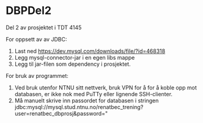 # DBPDel2
Del 2 av prosjektet i TDT 4145

For oppsett av av JDBC:
1. Last ned https://dev.mysql.com/downloads/file/?id=468318
2. Legg mysql-connector-jar i en egen libs mappe
3. Legg til jar-filen som dependency i prosjektet. 

For bruk av programmet: 

1. Ved bruk utenfor NTNU sitt nettverk, bruk VPN for å for å koble opp mot databasen, er ikke nok med PuTTy eller lignende SSH-clienter.
2. Må manuelt skrive inn passordet for databasen i stringen jdbc:mysql://mysql.stud.ntnu.no/renatbec_trening?user=renatbec_dbprosj&password="


